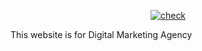 <p align="center">
    <a href="https://unsplash.com/photos/a-close-up-of-a-motherboard-and-a-pen-on-a-table-boMKfQkphro" target="_blank" rel="noopener">
        <img src="https://unsplash.com/photos/a-close-up-of-a-motherboard-and-a-pen-on-a-table-boMKfQkphro" alt="check" />
    </a>
</p>


This website is for Digital Marketing Agency
